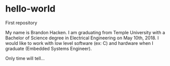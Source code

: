 # hello-world
First repository

My name is Brandon Hacken.  I am graduating from Temple University with a Bachelor of Science degree in Electrical Engineering on May 10th, 2018.  I would like to work with low level software (ex: C) and hardware when I graduate (Embedded Systems Engineer).

Only time will tell...
